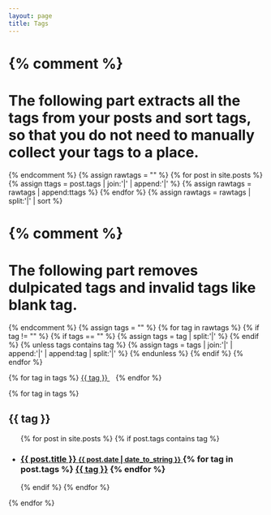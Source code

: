 ```yaml
---
layout: page
title: Tags
---
```


{% comment %}
=======================
The following part extracts all the tags from your posts and sort tags, so that you do not need to manually collect your tags to a place.
=======================
{% endcomment %}
{% assign rawtags = "" %}
{% for post in site.posts %}
	{% assign ttags = post.tags | join:'|' | append:'|' %}
	{% assign rawtags = rawtags | append:ttags %}
{% endfor %}
{% assign rawtags = rawtags | split:'|' | sort %}

{% comment %}
=======================
The following part removes dulpicated tags and invalid tags like blank tag.
=======================
{% endcomment %}
{% assign tags = "" %}
{% for tag in rawtags %}
	{% if tag != "" %}
		{% if tags == "" %}
			{% assign tags = tag | split:'|' %}
		{% endif %}
		{% unless tags contains tag %}
			{% assign tags = tags | join:'|' | append:'|' | append:tag | split:'|' %}
		{% endunless %}
	{% endif %}
{% endfor %}

<p>
{% for tag in tags %}
<a href="#{{ tag | slugify }}"> {{ tag }} </a> &nbsp;&nbsp;
{% endfor %}

{% for tag in tags %}
<h2 id="{{ tag | slugify }}">{{ tag }}</h2>
<ul>
{% for post in site.posts %}
{% if post.tags contains tag %}
<li>
<h3>
<a href="{{ post.url }}">
{{ post.title }}
<small>{{ post.date | date_to_string }}</small>
</a>
{% for tag in post.tags %}
<a href="/tag/#{{ tag | slugify }}">{{ tag }}</a>
{% endfor %}
</h3>
</li>
{% endif %}
{% endfor %}
</ul>
{% endfor %}

